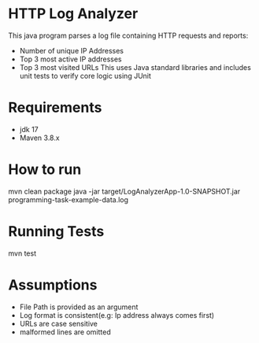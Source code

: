 
# HTTP Log Analyzer

This java program parses a log file containing HTTP requests and reports:
 - Number of unique IP Addresses
 - Top 3 most active IP addresses
 - Top 3 most visited URLs
This uses Java standard libraries and includes unit tests to verify core logic using JUnit


# Requirements
 - jdk 17
 - Maven 3.8.x


# How to run
mvn clean package
java -jar target/LogAnalyzerApp-1.0-SNAPSHOT.jar programming-task-example-data.log


# Running Tests
mvn test

# Assumptions
- File Path is provided as an argument
- Log format is consistent(e.g: Ip address always comes first)
- URLs are case sensitive
- malformed lines are omitted






